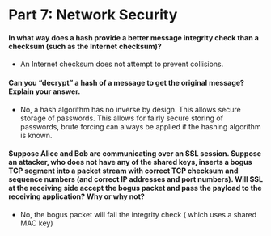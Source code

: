 # Part 7: Network Security
#### In what way does a hash provide a better message integrity check than a checksum (such as the Internet checksum)?
* An Internet checksum does not attempt to prevent collisions.

#### Can you “decrypt” a hash of a message to get the original message? Explain your answer.
* No, a hash algorithm has no inverse by design. This allows secure storage of passwords. This allows for fairly secure storing of passwords, brute forcing can always be applied if the hashing algorithm is known.

#### Suppose Alice and Bob are communicating over an SSL session. Suppose an attacker, who does not have any of the shared keys, inserts a bogus TCP segment into a packet stream with correct TCP checksum and sequence numbers (and correct IP addresses and port numbers). Will SSL at the receiving side accept the bogus packet and pass the payload to the receiving application? Why or why not? 
* No, the bogus packet will fail the integrity check ( which uses a shared MAC key)